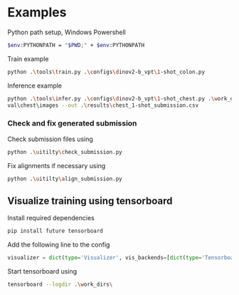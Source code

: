 # Examples

 Python path setup, Windows Powershell
```bash
$env:PYTHONPATH = "$PWD;" + $env:PYTHONPATH
```

 Train example
```bash
python .\tools\train.py .\configs\dinov2-b_vpt\1-shot_colon.py
```

 Inference example
```bash
python .\tools\infer.py .\configs\dinov2-b_vpt\1-shot_chest.py .\work_dirs\dinov2-b\exp1\dinov2-b_1-shot_ptokens-1_chest\best_multi-label_mAP_epoch_1.pth .\data\MedFMC_
val\chest\images --out .\results\chest_1-shot_submission.csv
```

### Check and fix generated submission
Check submission files using
```bash
python .\uitilty\check_submission.py
```
Fix alignments if necessary using
```bash
python .\uitilty\align_submission.py
```

## Visualize training using tensorboard
Install required dependencies
````bash
pip install future tensorboard
````
Add the following line to the config 
````python
visualizer = dict(type='Visualizer', vis_backends=[dict(type='TensorboardVisBackend')])
````
Start tensorboard using
```bash
tensorboard --logdir .\work_dirs\
```
